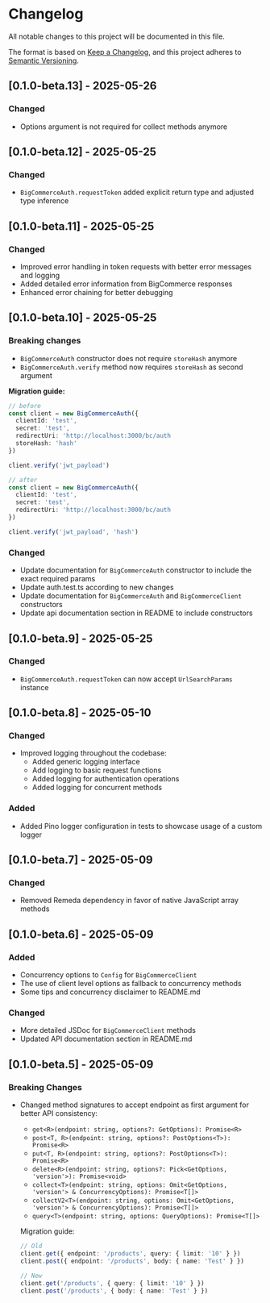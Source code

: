 # Changelog

All notable changes to this project will be documented in this file.

The format is based on [Keep a Changelog](https://keepachangelog.com/en/1.0.0/),
and this project adheres to [Semantic Versioning](https://semver.org/spec/v2.0.0.html).

## [0.1.0-beta.13] - 2025-05-26

### Changed

- Options argument is not required for collect methods anymore

## [0.1.0-beta.12] - 2025-05-25

### Changed
- `BigCommerceAuth.requestToken` added explicit return type and adjusted type inference

## [0.1.0-beta.11] - 2025-05-25
### Changed
- Improved error handling in token requests with better error messages and logging
- Added detailed error information from BigCommerce responses
- Enhanced error chaining for better debugging

## [0.1.0-beta.10] - 2025-05-25

### Breaking changes

- `BigCommerceAuth` constructor does not require `storeHash` anymore
- `BigCommerceAuth.verify` method now requires `storeHash` as second argument

**Migration guide:**
```ts
// before
const client = new BigCommerceAuth({
  clientId: 'test',
  secret: 'test',
  redirectUri: 'http://localhost:3000/bc/auth
  storeHash: 'hash'
})

client.verify('jwt_payload')

// after
const client = new BigCommerceAuth({
  clientId: 'test',
  secret: 'test',
  redirectUri: 'http://localhost:3000/bc/auth
})

client.verify('jwt_payload', 'hash')
```

### Changed
- Update documentation for `BigCommerceAuth` constructor to include the exact required params
- Update auth.test.ts according to new changes
- Update documentation for `BigCommerceAuth` and `BigCommerceClient` constructors
- Update api documentation section in README to include constructors

## [0.1.0-beta.9] - 2025-05-25

### Changed
- `BigCommerceAuth.requestToken` can now accept `UrlSearchParams` instance

## [0.1.0-beta.8] - 2025-05-10

### Changed
- Improved logging throughout the codebase:
  - Added generic logging interface
  - Add logging to basic request functions
  - Added logging for authentication operations
  - Added logging for concurrent methods

### Added
- Added Pino logger configuration in tests to showcase usage of a custom logger

## [0.1.0-beta.7] - 2025-05-09

### Changed
- Removed Remeda dependency in favor of native JavaScript array methods

## [0.1.0-beta.6] - 2025-05-09

### Added
- Concurrency options to `Config` for `BigCommerceClient`
- The use of client level options as fallback to concurrency methods
- Some tips and concurrency disclaimer to README.md

### Changed
- More detailed JSDoc for `BigCommerceClient` methods
- Updated API documentation section in README.md

## [0.1.0-beta.5] - 2025-05-09

### Breaking Changes
- Changed method signatures to accept endpoint as first argument for better API consistency:
  - `get<R>(endpoint: string, options?: GetOptions): Promise<R>`
  - `post<T, R>(endpoint: string, options?: PostOptions<T>): Promise<R>`
  - `put<T, R>(endpoint: string, options?: PostOptions<T>): Promise<R>`
  - `delete<R>(endpoint: string, options?: Pick<GetOptions, 'version'>): Promise<void>`
  - `collect<T>(endpoint: string, options: Omit<GetOptions, 'version'> & ConcurrencyOptions): Promise<T[]>`
  - `collectV2<T>(endpoint: string, options: Omit<GetOptions, 'version'> & ConcurrencyOptions): Promise<T[]>`
  - `query<T>(endpoint: string, options: QueryOptions): Promise<T[]>`

  Migration guide:
  ```typescript
  // Old
  client.get({ endpoint: '/products', query: { limit: '10' } })
  client.post({ endpoint: '/products', body: { name: 'Test' } })
  
  // New
  client.get('/products', { query: { limit: '10' } })
  client.post('/products', { body: { name: 'Test' } })
  ``` 
